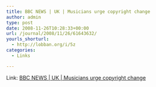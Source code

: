 ```yaml
---
title: BBC NEWS | UK | Musicians urge copyright change
author: admin
type: post
date: 2008-11-26T10:28:33+00:00
url: /journal/2008/11/26/61643632/
yourls_shorturl:
  - http://lobban.org/i/5z
categories:
  - Links

---
```

Link: [BBC NEWS | UK | Musicians urge copyright change][1]

 [1]: http://news.bbc.co.uk/1/hi/uk/7749416.stm